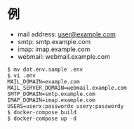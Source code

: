 # 例
- mail address: user@example.com
- smtp: smtp.example.com
- imap: imap.example.com
- webmail: webmail.example.com
```
$ mv dot.env.sample .env
$ vi .env
MAIL_DOMAIN=example.com
MAIL_SERVER_DOMAIN=webmail.example.com
SMTP_DOMAIN=smtp.example.com
IMAP_DOMAIN=imap.example.com
USERS=userx:passwordx usery:passwordy
$ docker-compose build
$ docker-compose up -d
```
